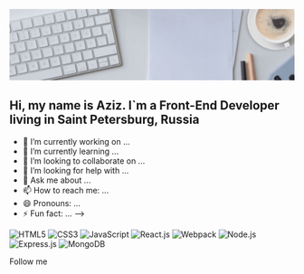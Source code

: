 [![Header](https://github.com/AzizJP/AzizJP/blob/main/assets/Front-End-banner%20%D1%81%20%D0%B0%D0%BD%D0%B8%D0%BC%D0%B0%D1%86%D0%B8%D0%B5%D0%B9.gif)](https://t.me/aziz_jp)

## Hi, my name is Aziz. I`m a Front-End Developer living in Saint Petersburg, Russia


- 🔭 I’m currently working on ...
- 🌱 I’m currently learning ...
- 👯 I’m looking to collaborate on ...
- 🤔 I’m looking for help with ...
- 💬 Ask me about ...
- 📫 How to reach me: ...
- 😄 Pronouns: ...
- ⚡ Fun fact: ...
-->


![HTML5](https://img.shields.io/badge/-HTML5-4A4A4A?style=for-the-badge&logo=HTML5&logoColor=FF7600)
![CSS3](https://img.shields.io/badge/-CSS3-4A4A4A?style=for-the-badge&logo=CSS3&logoColor=5871CD)
![JavaScript](https://img.shields.io/badge/-JavaScript-4A4A4A?style=for-the-badge&logo=JavaScript&logoColor=FFE300)
![React.js](https://img.shields.io/badge/-React.js-4A4A4A?style=for-the-badge&logo=React&logoColor=73C6E5)
![Webpack](https://img.shields.io/badge/-Webpack-4A4A4A?style=for-the-badge&logo=Webpack&logoColor=557BD8)
![Node.js](https://img.shields.io/badge/-Node.js-4A4A4A?style=for-the-badge&logo=Node.js&logoColor=2D8822)
![Express.js](https://img.shields.io/badge/-Express.js-4A4A4A?style=for-the-badge&logo=Express&logoColor=F7FF7A)
![MongoDB](https://img.shields.io/badge/-MongoDB-4A4A4A?style=for-the-badge&logo=MongoDB&logoColor=2ED919)

Follow me